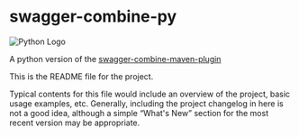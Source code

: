 # swagger-combine-py

![Python Logo](https://www.python.org/static/community_logos/python-logo.png "Sample inline image")

A python version of the [swagger-combine-maven-plugin][swagger-combine-maven-plugin]

This is the README file for the project.

Typical contents for this file would include an overview of the project, basic
usage examples, etc. Generally, including the project changelog in here is not a
good idea, although a simple “What's New” section for the most recent version
may be appropriate.

[swagger-combine-maven-plugin]: https://randomnoun.github.io/swagger-combine-maven-plugin/
